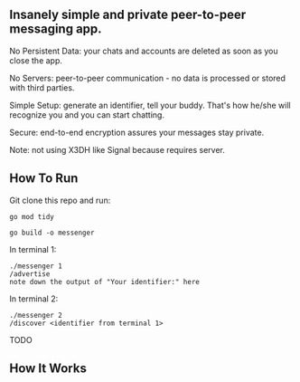 ## Insanely simple and private peer-to-peer messaging app.

No Persistent Data: your chats and accounts are deleted as soon as you close the app.

No Servers: peer-to-peer communication - no data is processed or stored with third parties.

Simple Setup: generate an identifier, tell your buddy. That's how he/she will recognize you and you can start chatting.

Secure: end-to-end encryption assures your messages stay private.

Note: not using X3DH like Signal because requires server.

## How To Run

Git clone this repo and run:
```
go mod tidy
```

```
go build -o messenger
```
In terminal 1:
```
./messenger 1
/advertise
note down the output of "Your identifier:" here
```
In terminal 2:
```
./messenger 2
/discover <identifier from terminal 1>
```



TODO

## How It Works
